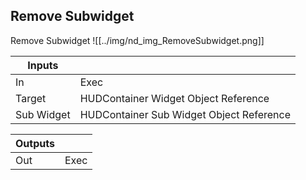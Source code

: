 ## Remove Subwidget
Remove Subwidget
![[../img/nd_img_RemoveSubwidget.png]]

|Inputs||
|--|--|
| In | Exec |
| Target | HUDContainer Widget Object Reference |
| Sub Widget | HUDContainer Sub Widget Object Reference |

|Outputs||
|--|--|
| Out | Exec |
